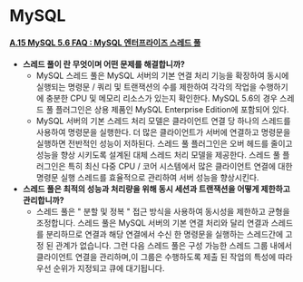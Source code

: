 # MySQL

#### [A.15 MySQL 5.6 FAQ : MySQL 엔터프라이즈 스레드 풀](https://dev.mysql.com/doc/refman/5.6/en/faqs-thread-pool.html)

- **스레드 풀이 란 무엇이며 어떤 문제를 해결합니까?**
  - MySQL 스레드 풀은 MySQL 서버의 기본 연결 처리 기능을 확장하여 동시에 실행되는 명령문 / 쿼리 및 트랜잭션의 수를 제한하여 각각의 작업을 수행하기에 충분한 CPU 및 메모리 리소스가 있는지 확인한다. MySQL 5.6의 경우 스레드 풀 플러그인은 상용 제품인 MySQL Enterprise Edition에 포함되어 있다.
  - MySQL 서버의 기본 스레드 처리 모델은 클라이언트 연결 당 하나의 스레드를 사용하여 명령문을 실행한다. 더 많은 클라이언트가 서버에 연결하고 명령문을 실행하면 전반적인 성능이 저하된다. 스레드 풀 플러그인은 오버 헤드를 줄이고 성능을 향상 시키도록 설계된 대체 스레드 처리 모델을 제공한다. 스레드 풀 플러그인은 특히 최신 다중 CPU / 코어 시스템에서 많은 클라이언트 연결에 대한 명령문 실행 스레드를 효율적으로 관리하여 서버 성능을 향상시킨다.
- **스레드 풀은 최적의 성능과 처리량을 위해 동시 세션과 트랜잭션을 어떻게 제한하고 관리합니까?**
  - 스레드 풀은 " 분할 및 정복 " 접근 방식을 사용하여 동시성을 제한하고 균형을 조정합니다. 스레드 풀은 MySQL 서버의 기본 연결 처리와 달리 연결과 스레드를 분리하므로 연결과 해당 연결에서 수신 한 명령문을 실행하는 스레드간에 고정 된 관계가 없습니다. 그런 다음 스레드 풀은 구성 가능한 스레드 그룹 내에서 클라이언트 연결을 관리하며,이 그룹은 수행하도록 제출 된 작업의 특성에 따라 우선 순위가 지정되고 큐에 대기됩니다.

